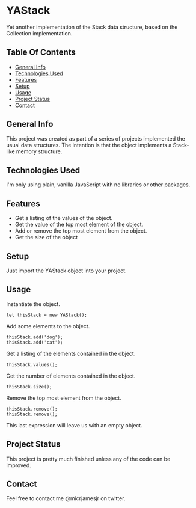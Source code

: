 # YAStack
Yet another implementation of the Stack data structure, based on the Collection implementation.

## Table Of Contents
* [General Info](#general-info)
* [Technologies Used](#technologies-used)
* [Features](#features)
* [Setup](#setup)
* [Usage](#usage)
* [Project Status](#project-status)
* [Contact](#contact)

## General Info
This project was created as part of a series of projects implemented the usual data structures. The intention is that the object implements a Stack-like memory structure.

## Technologies Used
I'm only using plain, vanilla JavaScript with no libraries or other packages.

## Features
* Get a listing of the values of the object.
* Get the value of the top most element of the object.
* Add or remove the top most element from the object.
* Get the size of the object

## Setup
Just import the YAStack object into your project.

## Usage
Instantiate the object.
```
let thisStack = new YAStack();
```
Add some elements to the object.
```
thisStack.add('dog');
thisStack.add('cat');
```
Get a listing of the elements contained in the object.
```
thisStack.values();
```
Get the number of elements contained in the object.
```
thisStack.size();
```
Remove the top most element from the object.
```
thisStack.remove();
thisStack.remove();
```
This last expression will leave us with an empty object.

## Project Status
This project is pretty much finished unless any of the code can be improved. 

## Contact
Feel free to contact me @micrjamesjr on twitter.

